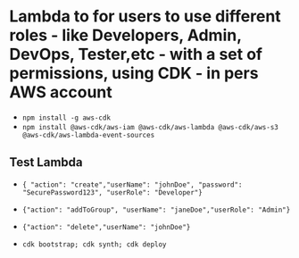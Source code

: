 # Lambda to for users to use different roles - like Developers, Admin, DevOps, Tester,etc - with a set of permissions, using CDK - in pers AWS account

* `npm install -g aws-cdk`
* `npm install @aws-cdk/aws-iam @aws-cdk/aws-lambda @aws-cdk/aws-s3 @aws-cdk/aws-lambda-event-sources`
## Test Lambda
* `{ "action": "create","userName": "johnDoe", "password": "SecurePassword123", "userRole": "Developer"}`
* `{"action": "addToGroup", "userName": "janeDoe","userRole": "Admin"}`
* `{"action": "delete","userName": "johnDoe"}`

* `cdk bootstrap; cdk synth; cdk deploy`
